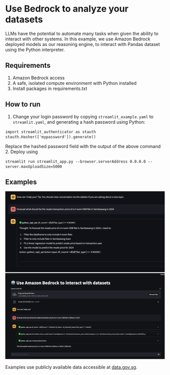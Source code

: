 # Use Bedrock to analyze your datasets

LLMs have the potential to automate many tasks when given the ability to interact with other systems. In this example, we use Amazon Bedrock deployed models as our reasoning engine, to interact with Pandas dataset using the Python interpreter.

## Requirements
1. Amazon Bedrock access
2. A safe, isolated compute environment with Python installed
3. Install packages in requirements.txt

## How to run
1. Change your login password by copying `streamlit_example.yaml` to `streamlit.yaml`, and generating a hash password using Python:
```
import streamlit_authenticator as stauth
stauth.Hasher(['mypassword']).generate()
```
Replace the hashed password field with the output of the above command
2. Deploy using 
```
streamlit run streamlit_app.py --browser.serverAddress 0.0.0.0 --server.maxUploadSize=5000
```

## Examples
![Data Analysis Example 1](images/example_1.png)
![Data Analysis Example 2](images/example_2.png)

Examples use publicly available data accessible at [data.gov.sg](https://data.gov.sg).